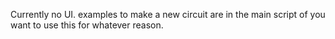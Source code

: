 Currently no UI. examples to make a new circuit are in the main script of you want to use this for whatever reason.